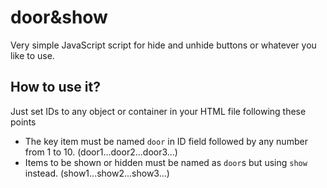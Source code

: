 # door&show
Very simple JavaScript script for hide and unhide buttons or whatever you like to use.

## How to use it?
Just set IDs to any object or container in your HTML file following these points
* The key item must be named `door` in ID field followed by any number from 1 to 10. (door1...door2...door3...)
* Items to be shown or hidden must be named as `door`s but using `show` instead. (show1...show2...show3...)
